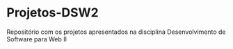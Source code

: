 # Projetos-DSW2
Repositório com os projetos apresentados na disciplina Desenvolvimento de Software para Web II
